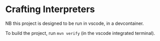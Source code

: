# Crafting Interpreters

NB this project is designed to be run in vscode, in a devcontainer.

To build the project, run `mvn verify` (in the vscode integrated terminal).

